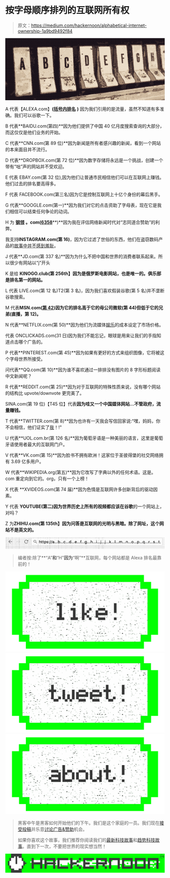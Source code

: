# 按字母顺序排列的互联网所有权

> 原文：<https://medium.com/hackernoon/alphabetical-internet-ownership-1a9bd9492f84>

![](img/9859cfdc1e7f96b537d65d521eabc93c.png)

A 代表【ALEXA.com】**(**[**括号内排名**](http://www.alexa.com/topsites) **)** 因为我们引用的是流量，虽然不知道有多准确。我们可以谷歌一下。

B 代表**BAIDU.com(第四)**因为他们提供了中国 40 亿月度搜索查询的大部分，而这仅仅是他们业务的开始。

C 代表**CNN.com(第 89 位)**因为新闻是所有者感兴趣的新闻，看到一个网站的本来面目并不流行。

D 代表**DROPBOX.com(第 72 位)**因为数字存储将永远是一个挑战，创建一个带有“咄”声的网站并不受欢迎。

E 代表 EBAY.com(第 32 位),因为他们让普通市民相信他们可以在互联网上赚钱。他们过去的排名要高得多。

F 代表 FACEBOOK.com(第三名)因为它是控制互联网上十亿个身份的幕后黑手。

G 代表**GOOGLE.com(第一)**因为我们对它的点击资助了字母表，现在它是我们相信可以结束任何争论的动词。

H 为 [**钢领**](http://hackernoon.com) **。com(**[**6358**](http://www.alexa.com/siteinfo/hackernoon.com)**)**因为我在评估网络新闻时代对“志同道合赞助”的利弊。

我支持**INSTAGRAM.com(第 16)**，因为它过滤了世俗的东西，他们在盗窃数码产品的[故事中并不感到羞耻](https://hackernoon.com/why-im-leaving-snapchat-for-instagram-stories-abf419963d08#.kcvd093w3)。

J 代表**JD.com(第 337 名)**因为为什么不把中国和世界的消费者联系起来。所以很少有网站以“j”开头

K 是给 **KINOGO.club(第 256th】因为是俄罗斯电影网站，也是唯一的。俱乐部是排名第一的网站。**

L 代表 LIVE.com(第 12 名)T2(第 3 名)，因为我们喜欢假装谷歌(第 5 名)并不垄断谷歌搜索。

M 代表**MSN.com(**[**第 42**](http://42hire.com)**)**因为它的排名高于它的母公司**微软(第 44)**但低于它的兄弟**(直播，第 12)。**

N 代表**NETFLIX.com(第 50)**因为他们为流媒体[娱乐](https://twitter.com/davidwadler/status/783736456607129604)的成本设定了市场价格。

代表 ONCLICKADS.com(31 日)因为我们不能忘记，眼球是用来让我们的手指知道点击哪个广告的。

P 代表**PINTEREST.com(第 45)**因为如果有更好的方式来组织图像，它将被这个字母世界所接受。

问代表**QQ.com(第 10)**因为谁不喜欢通过一排排没有图片的 8 字形标题阅读中文新闻呢？

R 代表**REDDIT.com(第 25)**因为对于互联网的特殊性质来说，没有哪个网站的结构比 upvote/downvote 更完美了。

SINA.com(第 19 位)【T45 位】代表**因为哇又一个中国媒体网站…不管政府，流量赚钱。**

T 代表**TWITTER.com(第 8)**因为也许有一天我会写信回家说:“嘿，妈妈，你不会相信，他们证实了[我](http://twitter.com/davidsmooke)！!"

U 代表**UOL.com.br(第 126 名)**因为葡萄牙语是一种美丽的语言，这里是葡萄牙语使用者最大的互联网门户。

V 代表**VK.com(第 15)**因为脸书不拥有欧洲！这家位于圣彼得堡的社交网络拥有 3.69 亿多用户。

W 代表**WIKIPEDIA.org(第五)**因为它改写了字典以外的任何术语。这是。com 重定向到它的。org，只有一个上榜！

X 代表 **XVIDEOS.com(第 74 届)**因为色情是互联网许多创新背后的驱动因素。

Y 代表 **YOUTUBE(第二)**因为世界历史上所有的视频都应该在**谷歌**的一个网站上，对吗？

Z 为**ZHIHU.com(第 135th】因为问答是互联网的光明与黑暗。除了网址，这个网站不是英文的。**

![](img/790b85a8c13cc51fb351103e235b236e.png)

> 编者按:除了**“A”**和**“H”**因为**“啊”**互联网，每个网站都是 Alexa 排名最靠前的！

[![](img/50ef4044ecd4e250b5d50f368b775d38.png)](http://bit.ly/HackernoonFB)[![](img/979d9a46439d5aebbdcdca574e21dc81.png)](https://goo.gl/k7XYbx)[![](img/2930ba6bd2c12218fdbbf7e02c8746ff.png)](https://goo.gl/4ofytp)

> 黑客中午是黑客如何开始他们的下午。我们是这个家庭的一员。我们现在[接受投稿](http://bit.ly/hackernoonsubmission)并乐意[讨论广告&赞助](mailto:partners@amipublications.com)机会。
> 
> 如果你喜欢这个故事，我们推荐你阅读我们的[最新科技故事](http://bit.ly/hackernoonlatestt)和[趋势科技故事](https://hackernoon.com/trending)。直到下一次，不要把世界的现实想当然！

[![](img/be0ca55ba73a573dce11effb2ee80d56.png)](https://goo.gl/Ahtev1)